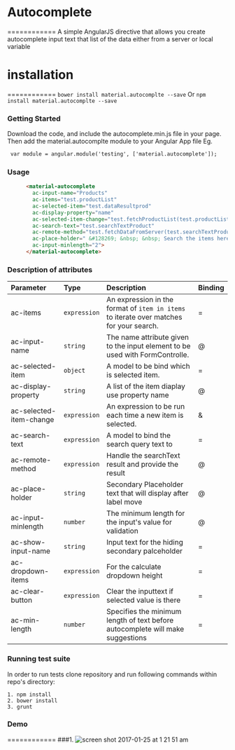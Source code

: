 # Autocomplete
============
A simple AngularJS directive that allows you create autocomplete input text that list of the data either from a server or local variable


# installation 
============
`bower install material.autocomplte --save`
Or
`npm install material.autocomplte --save`


### Getting Started
Download the code, and include the autocomplete.min.js file in your page. Then add the material.autocomplte module to your Angular App file
Eg.

```html
 var module = angular.module('testing', ['material.autocomplete']);
```

### Usage 
```html
      <material-autocomplete
        ac-input-name="Products"
        ac-items="test.productList"
        ac-selected-item="test.dataResultprod"
        ac-display-property="name"
        ac-selected-item-change="test.fetchProductList(test.productList)"
        ac-search-text="test.searchTextProduct"
        ac-remote-method="test.fetchDataFromServer(test.searchTextProduct)"
        ac-place-holder=" &#128269; &nbsp; &nbsp; Search the items here...."
        ac-input-minlength="2">
      </material-autocomplete> 
```
### Description of attributes
| Parameter | Type | Description | Binding |
| :------------- |:-------------| :----- | :-----| 
| ac-items | `expression` | An expression in the format of `item in items` to iterate over matches for your search. | = | 
|ac-input-name|`string`|The name attribute given to the input element to be used with FormControlle.|@|
|ac-selected-item|`object`| A model to be bind which is selected item.|=|
|ac-display-property|`string`| A list of the item diaplay use property name |@|
|ac-selected-item-change|`expression`|An expression to be run each time a new item is selected.|&|
|ac-search-text|`expression`| A model to bind the search query text to |=|
|ac-remote-method|`expression`|Handle the searchText result and provide the result|@|
|ac-place-holder|`string`|Secondary Placeholder text that will display after label move|@|
|ac-input-minlength|`number`| The minimum length for the input's value for validation|@|
|ac-show-input-name|`string`|Input text for the hiding secondary palceholder|=|
|ac-dropdown-items|`expression`|For the calculate dropdown height |=|
|ac-clear-button|`expression`|Clear the inputtext if selected value is there|=|
|ac-min-length|`number`|Specifies the minimum length of text before autocomplete will make suggestions|=|



### Running test suite

In order to run tests clone repository and run following commands within
repo's directory:

```
1. npm install
2. bower install
3. grunt
```



### Demo 
============
###1.
        ![screen shot 2017-01-25 at 1 21 51 am](https://cloud.githubusercontent.com/assets/24220012/22264264/5afdb872-e29d-11e6-99cf-6e53d0de925d.png)